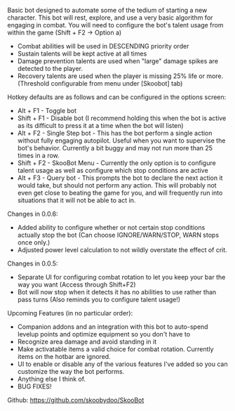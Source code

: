 Basic bot designed to automate some of the tedium of starting a new character.
This bot will rest, explore, and use a very basic algorithm for engaging in combat.
You will need to configure the bot's talent usage from within the game (Shift + F2 -> Option a)
* Combat abilities will be used in DESCENDING priority order
* Sustain talents will be kept active at all times
* Damage prevention talents are used when "large" damage spikes are detected to the player.
* Recovery talents are used when the player is missing 25% life or more. (Threshold configurable from menu under [Skoobot] tab)

Hotkey defaults are as follows and can be configured in the options screen:
* Alt + F1 - Toggle bot
* Shift + F1 - Disable bot (I recommend holding this when the bot is active as its difficult to press it at a time when the bot will listen)
* Alt + F2 - Single Step bot - This has the bot perform a single action without fully engaging autopilot. Useful when you want to supervise the bot's behavior. Currently a bit buggy and may not run more than 25 times in a row.
* Shift + F2 - SkooBot Menu - Currently the only option is to configure talent usage as well as configure which stop conditions are active
* Alt + F3 - Query bot - This prompts the bot to declare the next action it would take, but should not perform any action.
This will probably not even get close to beating the game for you, and will frequently run into situations that it will not be able to act in.

Changes in 0.0.6:
* Added ability to configure whether or not certain stop conditions actually stop the bot (Can choose IGNORE/WARN/STOP, WARN stops once only.)
* Adjusted power level calculation to not wildly overstate the effect of crit.

Changes in 0.0.5:
* Separate UI for configuring combat rotation to let you keep your bar the way you want (Access through Shift+F2)
* Bot will now stop when it detects it has no abilities to use rather than pass turns (Also reminds you to configure talent usage!)

Upcoming Features (in no particular order):
* Companion addons and an integration with this bot to auto-spend levelup points and optimize equipment so you don't have to
* Recognize area damage and avoid standing in it
* Make activatable items a valid choice for combat rotation. Currently items on the hotbar are ignored.
* UI to enable or disable any of the various features I've added so you can customize the way the bot performs.
* Anything else I think of.
* BUG FIXES!

Github: https://github.com/skoobydoo/SkooBot